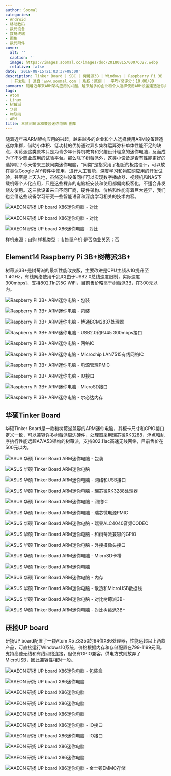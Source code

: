```yaml
---
author: Soomal
categories:
- Android
- 移动数码
- 数码设备
- 数码终端
- 图集
- 数码附件
cover:
  alt: ''
  caption: ''
  image: https://images.soomal.cc/images/doc/20180815/00076327.webp
  relative: false
date: '2018-08-15T21:03:37+08:00'
description: Tinker Board | SBC | 树莓派3B | Windows | Raspberry Pi 3B | 研扬 | Raspberry
  | 开发板 | 源自：www.soomal.com | 版权：原创 |  平均/总评分：10.00/80
summary: 随着近年来ARM架构应用的兴起，越来越多的企业和个人选择使用ARM设备建造迷你集群，借助小体积、低功耗的优势通过异步集群运算弥补单体性能不足的缺点，树莓派这类原本只是为青少年计算机教育和兴趣设计理念的迷你电脑，反而成为了不少商业应用的试验平台。
tags:
- Atom
- Linux
- 树莓派
- 华硕
- 物联网
- ARM
title: 三款树莓派和兼容迷你电脑 图集
---
```


随着近年来ARM架构应用的兴起，越来越多的企业和个人选择使用ARM设备建造迷你集群，借助小体积、低功耗的优势通过异步集群运算弥补单体性能不足的缺点，树莓派这类原本只是为青少年计算机教育和兴趣设计理念的迷你电脑，反而成为了不少商业应用的试验平台。那么除了树莓派外，这类小设备是否有性能更好的选择呢？今天带来三款同类迷你电脑，“同类”是指采用了相近的板路设计，可以放在类似Google AIY套件中使用，进行人工智能、深度学习和物联网应用的开发试验，甚至是上天入地，虽然这些设备同样可以实现数字播放器、视频机和NAS下载机等个人化应用，只是这些裸奔的电脑板安装和使用都偏向极客化，不适合非发烧友使用。这三款设备来自不同厂商，硬件架构、价格和性能有着巨大差异，我们也会借这些设备学习研究一些智能语音和深度学习相关的技术内容。



![AAEON 研扬 UP board X86迷你电脑 - 对比](https://images.soomal.cc/images/doc/20180815/00076324_01.webp)



![AAEON 研扬 UP board X86迷你电脑 - 对比](https://images.soomal.cc/images/doc/20180815/00076325_01.webp)



![AAEON 研扬 UP board X86迷你电脑 - 对比](https://images.soomal.cc/images/doc/20180815/00076326_01.webp)



样机来源：自购
样机类型：市售量产机
是否商业关系：否



## Element14 Raspberry Pi 3B+树莓派3B+



树莓派3B+是树莓派的最新性能改良版，主要改进是CPU主频从1G提升至1.4GHz，有线网络使用千兆IC[由于USB2.0总线速度限制，实际速度300mbps]，支持802.11n的5G WiFi，目前售价略高于树莓派3B，在300元以内。



![Raspberry Pi 3B+ ARM迷你电脑 - 包装](https://images.soomal.cc/images/doc/20180815/00076289.webp)



![Raspberry Pi 3B+ ARM迷你电脑 - 包装](https://images.soomal.cc/images/doc/20180815/00076290.webp)



![Raspberry Pi 3B+ ARM迷你电脑 - 博通BCM2837处理器](https://images.soomal.cc/images/doc/20180815/00076291.webp)



![Raspberry Pi 3B+ ARM迷你电脑 - USB2.0和RJ45 300mbps接口](https://images.soomal.cc/images/doc/20180815/00076292.webp)



![Raspberry Pi 3B+ ARM迷你电脑 - 网络IC](https://images.soomal.cc/images/doc/20180815/00076293.webp)



![Raspberry Pi 3B+ ARM迷你电脑 - Microchip LAN7515有线网络IC](https://images.soomal.cc/images/doc/20180815/00076294.webp)



![Raspberry Pi 3B+ ARM迷你电脑 - 电源管理PMIC](https://images.soomal.cc/images/doc/20180815/00076295.webp)



![Raspberry Pi 3B+ ARM迷你电脑 - IO接口](https://images.soomal.cc/images/doc/20180815/00076296.webp)



![Raspberry Pi 3B+ ARM迷你电脑 - MicroSD接口](https://images.soomal.cc/images/doc/20180815/00076297.webp)



![Raspberry Pi 3B+ ARM迷你电脑 - 尔必达内存](https://images.soomal.cc/images/doc/20180815/00076298.webp)



## 华硕Tinker Board



华硕Tinker Board是一款和树莓派兼容的ARM迷你电脑，其板卡尺寸和GPIO接口定义一致，可以兼容许多树莓派周边硬件，处理器采用瑞芯微RK3288，浮点和乱序执行性能远超A7/A53架构的树莓派，支持802.11ac高速无线网络，目前售价在500元以内。



![ASUS 华硕 Tinker Board ARM迷你电脑 - 包装](https://images.soomal.cc/images/doc/20180815/00076299.webp)



![ASUS 华硕 Tinker Board ARM迷你电脑](https://images.soomal.cc/images/doc/20180815/00076300.webp)



![ASUS 华硕 Tinker Board ARM迷你电脑 - 网络和USB接口](https://images.soomal.cc/images/doc/20180815/00076301.webp)



![ASUS 华硕 Tinker Board ARM迷你电脑 - 瑞芯微RK3288处理器](https://images.soomal.cc/images/doc/20180815/00076302.webp)



![ASUS 华硕 Tinker Board ARM迷你电脑 - 网络IC](https://images.soomal.cc/images/doc/20180815/00076303.webp)



![ASUS 华硕 Tinker Board ARM迷你电脑 - 瑞芯微电源PMIC](https://images.soomal.cc/images/doc/20180815/00076304.webp)



![ASUS 华硕 Tinker Board ARM迷你电脑 - 瑞昱ALC4040音频CODEC](https://images.soomal.cc/images/doc/20180815/00076305.webp)



![ASUS 华硕 Tinker Board ARM迷你电脑 - 和树莓派兼容的GPIO](https://images.soomal.cc/images/doc/20180815/00076306.webp)



![ASUS 华硕 Tinker Board ARM迷你电脑 - 外接摄像头接口](https://images.soomal.cc/images/doc/20180815/00076307.webp)



![ASUS 华硕 Tinker Board ARM迷你电脑 - MicroSD卡槽](https://images.soomal.cc/images/doc/20180815/00076308.webp)



![ASUS 华硕 Tinker Board ARM迷你电脑](https://images.soomal.cc/images/doc/20180815/00076309.webp)



![ASUS 华硕 Tinker Board ARM迷你电脑 - 内存](https://images.soomal.cc/images/doc/20180815/00076310.webp)



![ASUS 华硕 Tinker Board ARM迷你电脑 - 散热和MicroUSB数据线](https://images.soomal.cc/images/doc/20180815/00076311.webp)



![ASUS 华硕 Tinker Board ARM迷你电脑 - 对比树莓派3B+](https://images.soomal.cc/images/doc/20180815/00076312.webp)



![ASUS 华硕 Tinker Board ARM迷你电脑 - 对比树莓派3B+](https://images.soomal.cc/images/doc/20180815/00076313.webp)



## 研扬UP board



研扬UP board配置了一颗Atom X5 Z8350的64位X86处理器，性能远超以上两款产品，可直接运行Windows10系统，价格根据内存和存储配置在799-1199元间。支持高速无线和有线网络连接，但仅有GPIO兼容，供电方式则放弃了MicroUSB，因此兼容性相对一般。



![AAEON 研扬 UP board X86迷你电脑 - 包装盒](https://images.soomal.cc/images/doc/20180815/00076314.webp)



![AAEON 研扬 UP board X86迷你电脑](https://images.soomal.cc/images/doc/20180815/00076315.webp)



![AAEON 研扬 UP board X86迷你电脑](https://images.soomal.cc/images/doc/20180815/00076316.webp)



![AAEON 研扬 UP board X86迷你电脑](https://images.soomal.cc/images/doc/20180815/00076317.webp)



![AAEON 研扬 UP board X86迷你电脑](https://images.soomal.cc/images/doc/20180815/00076318.webp)



![AAEON 研扬 UP board X86迷你电脑 - IO接口](https://images.soomal.cc/images/doc/20180815/00076319.webp)



![AAEON 研扬 UP board X86迷你电脑 - IO接口](https://images.soomal.cc/images/doc/20180815/00076320.webp)



![AAEON 研扬 UP board X86迷你电脑](https://images.soomal.cc/images/doc/20180815/00076321.webp)



![AAEON 研扬 UP board X86迷你电脑](https://images.soomal.cc/images/doc/20180815/00076322.webp)



![AAEON 研扬 UP board X86迷你电脑 - 金士顿EMMC存储](https://images.soomal.cc/images/doc/20180815/00076323.webp)